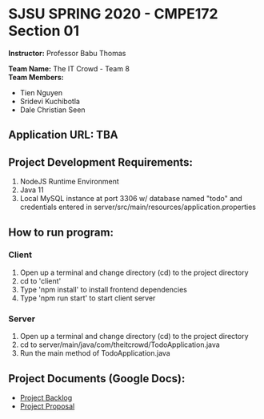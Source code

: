# SJSU SPRING 2020 - CMPE172 Section 01

**Instructor:** Professor Babu Thomas <br />

**Team Name:** The IT Crowd - Team 8 <br />
**Team Members:**

- Tien Nguyen
- Sridevi Kuchibotla
- Dale Christian Seen

## Application URL: TBA

## Project Development Requirements:

1. NodeJS Runtime Environment
2. Java 11
3. Local MySQL instance at port 3306 w/ database named "todo" and credentials entered in server/src/main/resources/application.properties

## How to run program:

### Client

1. Open up a terminal and change directory (cd) to the project directory
2. cd to 'client'
3. Type 'npm install' to install frontend dependencies
4. Type 'npm run start' to start client server

### Server

1. Open up a terminal and change directory (cd) to the project directory
2. cd to server/main/java/com/theitcrowd/TodoApplication.java
3. Run the main method of TodoApplication.java

## Project Documents (Google Docs):

- [Project Backlog](https://docs.google.com/spreadsheets/d/1xL222FVPeo5MLKAXXRyjO8meQvX-7i1IBg-ogQp9kgw/edit?usp=sharing)
- [Project Proposal](https://docs.google.com/document/d/1qxvki3F0zz8bxmlaqNY0W6UA-gU2xafN5GrrWD1lQOs/edit?usp=sharing)

